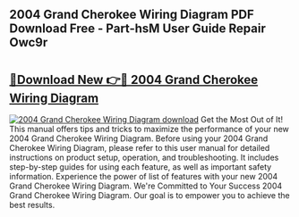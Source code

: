 ## 2004 Grand Cherokee Wiring Diagram PDF Download Free - Part-hsM User Guide Repair Owc9r

# <h2><a href="http://dfnvwgd.blite.top/?on=2004+Grand+Cherokee+Wiring+Diagram">🔗Download New 👉🔴 2004 Grand Cherokee Wiring Diagram</a></h2>

[![2004 Grand Cherokee Wiring Diagram download](https://i.imgur.com/lujVjoI.png)](http://dfnvwgd.blite.top/?on=2004+Grand+Cherokee+Wiring+Diagram)
Get the Most Out of It! This manual offers tips and tricks to maximize the performance of your new 2004 Grand Cherokee Wiring Diagram. Before using your 2004 Grand Cherokee Wiring Diagram, please refer to this user manual for detailed instructions on product setup, operation, and troubleshooting. It includes step-by-step guides for using each feature, as well as important safety information. Experience the power of list of features with your new 2004 Grand Cherokee Wiring Diagram. We're Committed to Your Success 2004 Grand Cherokee Wiring Diagram. Our goal is to empower you to achieve the best results.
